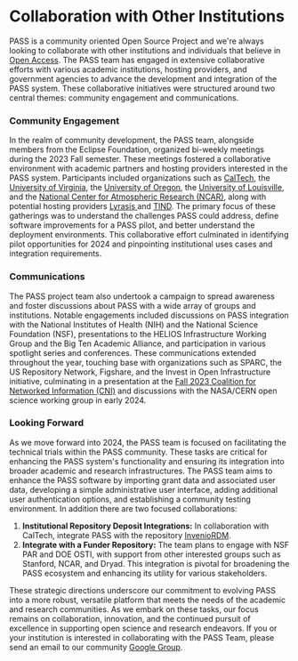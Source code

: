# Collaboration with Other Institutions

PASS is a community oriented Open Source Project and we're always looking to collaborate with other institutions and individuals that believe in [Open Access](https://en.wikipedia.org/wiki/Open\_access). The PASS team has engaged in extensive collaborative efforts with various academic institutions, hosting providers, and government agencies to advance the development and integration of the PASS system. These collaborative initiatives were structured around two central themes: community engagement and communications.

### Community Engagement

In the realm of community development, the PASS team, alongside members from the Eclipse Foundation, organized bi-weekly meetings during the 2023 Fall semester. These meetings fostered a collaborative environment with academic partners and hosting providers interested in the PASS system. Participants included organizations such as [CalTech](https://www.caltech.edu/), the [University of Virginia](https://www.virginia.edu/), the [University of Oregon](https://www.uoregon.edu/), the [University of Louisville](https://louisville.edu/), and the [National Center for Atmospheric Research (NCAR)](https://ncar.ucar.edu/), along with potential hosting providers [Lyrasis ](https://www.lyrasis.org/Pages/Main.aspx)and [TIND](https://www.tind.io/ir). The primary focus of these gatherings was to understand the challenges PASS could address, define software improvements for a PASS pilot, and better understand the deployment environments. This collaborative effort culminated in identifying pilot opportunities for 2024 and pinpointing institutional uses cases and integration requirements.

### Communications

The PASS project team also undertook a campaign to spread awareness and foster discussions about PASS with a wide array of groups and institutions. Notable engagements included discussions on PASS integration with the National Institutes of Health (NIH) and the National Science Foundation (NSF), presentations to the HELIOS Infrastructure Working Group and the Big Ten Academic Alliance, and participation in various spotlight series and conferences. These communications extended throughout the year, touching base with organizations such as SPARC, the US Repository Network, Figshare, and the Invest in Open Infrastructure initiative, culminating in a presentation at the [Fall 2023 Coalition for Networked Information (CNI)](pass-demonstrations-conferences.md#cni-presentation-december-2023) and discussions with the NASA/CERN open science working group in early 2024.

### Looking Forward

As we move forward into 2024, the PASS team is focused on facilitating the technical trials within the PASS community. These tasks are critical for enhancing the PASS system's functionality and ensuring its integration into broader academic and research infrastructures. The PASS team aims to enhance the PASS software by importing grant data and associated user data, developing a simple administrative user interface, adding additional user authentication options, and establishing a community testing environment. In addition there are two focused collaborations:

1. **Institutional Repository Deposit Integrations:** In collaboration with CalTech, integrate PASS with the repository [InvenioRDM](https://inveniordm.docs.cern.ch/).
2. **Integrate with a Funder Repository:** The team plans to engage with NSF PAR and DOE OSTI, with support from other interested groups such as Stanford, NCAR, and Dryad. This integration is pivotal for broadening the PASS ecosystem and enhancing its utility for various stakeholders.

These strategic directions underscore our commitment to evolving PASS into a more robust, versatile platform that meets the needs of the academic and research communities. As we embark on these tasks, our focus remains on collaboration, innovation, and the continued pursuit of excellence in supporting open science and research endeavors. If you or your institution is interested in collaborating with the PASS Team, please send an email to our community [Google Group](mailto:pass-general@googlegroups.com).

